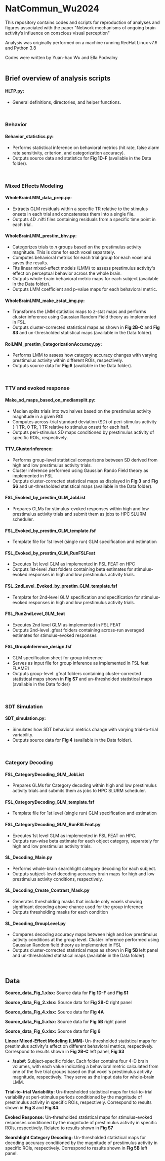 # NatCommun_Wu2024
This repository contains codes and scripts for reproduction of analyses and figures associated with the paper "Network mechanisms of ongoing brain activity’s influence on conscious visual perception" <br>

Analysis was originally performed on a machine running RedHat Linux v7.9 and Python 3.8 <br> 

Codes were written by Yuan-hao Wu and Ella Podvalny 
<br>
<br>

## Brief overview of analysis scripts

#### HLTP.py:
- General definitions, directories, and helper functions.
<br>

### Behavior
#### Behavior_statistics.py:
- Performs statistical inference on behavioral metrics (hit rate, false alarm rate sensitivity, criterion, and categorization accuracy).
- Outputs source data and statistics for **Fig 1D-F** (available in the Data folder).
<br>

### Mixed Effects Modeling
#### WholeBrainLMM_data_prep.py:
- Extracts GLM residuals within a specific TR relative to the stimulus onsets in each trial and concatenates them into a single file.
- Outputs 4D .nifti files containing residuals from a specific time point in each trial.   

#### WholeBrainLMM_prestim_bhv.py:
- Categorizes trials to _n_ groups based on the prestimulus activity magnitude. This is done for each voxel separately.
- Computes behavioral metrics for each trial group for each voxel and saves the results.   
- Fits linear mixed-effect models (LMM) to assess prestimulus activity's effect on perceptual behavior across the whole brain.
- Outputs whole-brain behavioral metric maps for each subject (available in the Data folder).
- Outputs LMM coefficient and p-value maps for each behavioral metric. 

#### WholeBrainLMM_make_zstat_img.py:
- Transforms the LMM statistics maps to z-stat maps and performs cluster inference using Gaussian Random Field theory as implemented in FSL.
- Outputs cluster-corrected statistical maps as shown in **Fig 2B-C** and **Fig S3** and un-thresholded statistical maps (available in the Data folder).
  
#### RoiLMM_prestim_CategorizationAccuracy.py:
- Performs LMM to assess how category accuracy changes with varying prestimulus activity within different ROIs, respectively.
- Outputs source data for **Fig 6** (available in the Data folder).
<br>

### TTV and evoked response
#### Make_sd_maps_based_on_mediansplit.py:
- Median splits trials into two halves based on the prestimulus activity magnitude in a given ROI
- Computes across-trial standard deviation (SD) of peri-stimulus activity (-1 TR, 0 TR, 1 TR relative to stimulus onset) for each half.
- Outputs peri-stimulus SD maps conditioned by prestimulus activity of specific ROIs, respectively.

#### TTV_ClusterInference:
- Performs group-level statistical comparisons between SD derived from high and low prestimulus activity trials.
- Cluster inference performed using Gaussian Rando Field theory as implemented in FSL
- Outputs cluster-corrected statistical maps as displayed in **Fig 3** and **Fig S6** and un-thresholded statistical maps (available in the Data folder).  
#### FSL_Evoked_by_prestim_GLM_JobList 
- Prepares GLMs for stimulus-evoked responses within high and low prestimulus activity trials and submit them as jobs to HPC SLURM scheduler.
#### FSL_Evoked_by_prestim_GLM_template.fsf
- Template file for 1st level (single run) GLM specification and estimation
#### FSL_Evoked_by_prestim_GLM_RunFSLFeat
- Executes 1st level GLM as implemented in FSL FEAT on HPC
- Outputs 1st-level .feat folders containing beta estimates for stimulus-evoked responses in high and low prestimulus activity trials.
#### FSL_2ndLevel_Evoked_by_prestim_GLM_template.fsf
- Template for 2nd-level GLM specification and specification for stimulus-evoked responses in high and low prestimulus activity trials.
#### FSL_Run2ndLevel_GLM_feat
- Executes 2nd level GLM as implemented in FSL FEAT 
- Outputs 2nd-level .gfeat folders containing across-run averaged estimates for stimulus-evoked responses 
#### FSL_GroupInference_design.fsf
- GLM specification sheet for group inference
- Serves as input file for group inference as implemented in FSL feat FLAME1
- Outputs group-level .gfeat folders containing cluster-corrected statistical maps shown in **Fig S7** and un-thresholded statistical maps (available in the Data folder)  
<br>

### SDT Simulation
#### SDT_simulation.py:                         
- Simulates how SDT behavioral metrics change with varying trial-to-trial variability.
- Outputs source data for **Fig 4** (available in the Data folder).
<br>

### Category Decoding
#### FSL_CategoryDecoding_GLM_JobList
- Prepares GLMs for Category decoding within high and low prestimulus activity trials and submits them as jobs to HPC SLURM scheduler. 
#### FSL_CategoryDecoding_GLM_template.fsf
- Template file for 1st level (single run) GLM specification and estimation  
#### FSL_CategoryDecoding_GLM_RunFSLFeat.py
- Executes 1st level GLM as implemented in FSL FEAT on HPC.
- Outputs run-wise beta estimate for each object category, separately for high and low prestimulus activity trials.
#### SL_Decoding_Main.py
- Performs whole-brain searchlight category decoding for each subject.
- Outputs subject-level decoding accuracy brain maps for high and low prestimulus activity conditions, respectively.    
#### SL_Decoding_Create_Contrast_Mask.py
- Generates thresholding masks that include only voxels showing significant decoding above chance used for the group inference
- Outputs thresholding masks for each condition
#### SL_Decoding_GroupLevel.py
- Compares decoding accuracy maps between high and low prestimulus activity conditions at the group level. Cluster inference performed using Gaussian Random field theory as implemented in FSL 
- Outputs cluster-corrected statistical maps as shown in **Fig 5B** left panel and un-thresholded statistical maps (available in the Data folder).
<br>

## Data
**Source_data_Fig_1.xlsx:** Source data for **Fig 1D-F** and **Fig S1** <br>

**Source_data_Fig_2.xlsx:** Source data for **Fig 2B-C** right panel <br>

**Source_data_Fig_4.xlsx:** Source data for **Fig 4A** <br>

**Source_data_Fig_5.xlsx:** Source data for **Fig 5B** right panel <br>

**Source_data_Fig_6.xlsx:** Source data for **Fig 6** <br>

**Linear Mixed-Effect Modeling (LMM):** Un-thresholded statistical maps for prestimulus activity's effect on different behavioral metrics, respectively. Correspond to results shown in **Fig 2B-C** left panel, **Fig S3**
- **/sub#:** Subject-specific folder. Each folder contains four 4-D brain volumes, with each value indicating a behavioral metric calculated from one of the five trial groups based on that voxel's prestimulus activity magnitude, respectively. They serve as the input data for whole-brain LMM. <br>    

**Trial-to-trial Variability:** Un-thresholded statistical maps for trial-to-trial variability at peri-stimulus periods conditioned by the magnitude of prestimulus activity in specific ROIs, respectively. Correspond to results shown in **Fig 3** and **Fig S4**.

**Evoked Response:** Un-thresholded statistical maps for stimulus-evoked responses conditioned by the magnitude of prestimulus activity in specific ROIs, respectively. Related to results shown in **Fig S7**

**Searchlight Category Decoding:**  Un-thresholded statistical maps for decoding accuracy conditioned by the magnitude of prestimulus activity in specific ROIs, respectively. Correspond to results shown in **Fig 5B** left panel.
